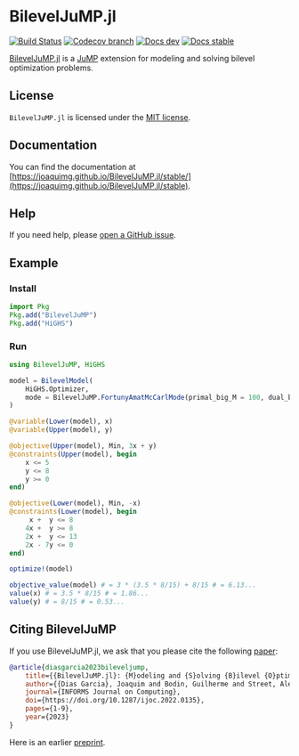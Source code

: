 # BilevelJuMP.jl

[![Build Status](https://github.com/joaquimg/BilevelJuMP.jl/workflows/CI/badge.svg?branch=master)](https://github.com/joaquimg/BilevelJuMP.jl/actions?query=workflow%3ACI)
[![Codecov branch](http://codecov.io/github/joaquimg/BilevelJuMP.jl/coverage.svg?branch=master)](http://codecov.io/github/joaquimg/BilevelJuMP.jl?branch=master)
[![Docs dev](https://img.shields.io/badge/docs-latest-blue.svg)](https://joaquimg.github.io/BilevelJuMP.jl/dev/)
[![Docs stable](https://img.shields.io/badge/docs-stable-blue.svg)](https://joaquimg.github.io/BilevelJuMP.jl/stable/)

[BilevelJuMP.jl](https://github.com/joaquimg/BilevelJuMP.jl) is a
[JuMP](https://github.com/JuMP-dev/JuMP.jl) extension for
modeling and solving bilevel optimization problems.

## License

`BilevelJuMP.jl` is licensed under the [MIT license](https://github.com/joaquimg/BilevelJuMP.jl/blob/master/LICENSE).

## Documentation

You can find the documentation at
[https://joaquimg.github.io/BilevelJuMP.jl/stable/](https://joaquimg.github.io/BilevelJuMP.jl/stable).

## Help

If you need help, please [open a GitHub issue](https://github.com/joaquimg/BilevelJuMP.jl/issues/new).

## Example

### Install

```julia
import Pkg
Pkg.add("BilevelJuMP")
Pkg.add("HiGHS")
```

### Run

```julia
using BilevelJuMP, HiGHS

model = BilevelModel(
    HiGHS.Optimizer,
    mode = BilevelJuMP.FortunyAmatMcCarlMode(primal_big_M = 100, dual_big_M = 100)
)

@variable(Lower(model), x)
@variable(Upper(model), y)

@objective(Upper(model), Min, 3x + y)
@constraints(Upper(model), begin
    x <= 5
    y <= 8
    y >= 0
end)

@objective(Lower(model), Min, -x)
@constraints(Lower(model), begin
     x +  y <= 8
    4x +  y >= 8
    2x +  y <= 13
    2x - 7y <= 0
end)

optimize!(model)

objective_value(model) # = 3 * (3.5 * 8/15) + 8/15 # = 6.13...
value(x) # = 3.5 * 8/15 # = 1.86...
value(y) # = 8/15 # = 0.53...
```

## Citing BilevelJuMP

If you use BilevelJuMP.jl, we ask that you please cite the following [paper](https://pubsonline.informs.org/doi/10.1287/ijoc.2022.0135):

```bibtex
@article{diasgarcia2023bileveljump,
    title={{BilevelJuMP.jl}: {M}odeling and {S}olving {B}ilevel {O}ptimization {P}roblems in {J}ulia},
    author={{Dias Garcia}, Joaquim and Bodin, Guilherme and Street, Alexandre},
    journal={INFORMS Journal on Computing},
    doi={https://doi.org/10.1287/ijoc.2022.0135},
    pages={1-9},
    year={2023}
}
```

Here is an earlier [preprint](https://arxiv.org/pdf/2205.02307.pdf).
